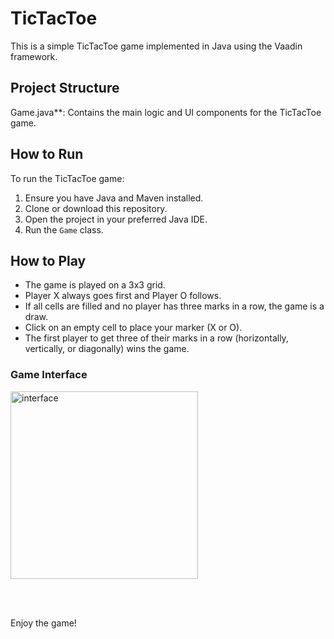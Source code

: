# TicTacToe

This is a simple TicTacToe game implemented in Java using the Vaadin framework.

## Project Structure

Game.java**: Contains the main logic and UI components for the TicTacToe game.

## How to Run

To run the TicTacToe game:

1. Ensure you have Java and Maven installed.
2. Clone or download this repository.
3. Open the project in your preferred Java IDE.
4. Run the `Game` class.

## How to Play
- The game is played on a 3x3 grid.
- Player X always goes first and Player O follows.
- If all cells are filled and no player has three marks in a row, the game is a draw.
- Click on an empty cell to place your marker (X or O).
- The first player to get three of their marks in a row (horizontally, vertically, or diagonally) wins the game.

### Game Interface

<img width="300" alt="interface" src="https://github.com/PawelHarasiuk/TicTacToe/assets/96013656/e1a0dda5-736d-4640-98fb-b7e63883d4bb">

<br><br>

Enjoy the game!
